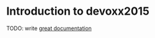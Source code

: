# Introduction to devoxx2015

TODO: write [great documentation](http://jacobian.org/writing/what-to-write/)

